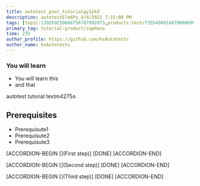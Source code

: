 ```yaml
---
title: autotest_pool_tutorialgy12kd
description: autotestE7e6Py_8/4/2021 7:15:08 PM
tags: [topic:139269250608756787992873,products:tech/73554900100700000996,tutorial:experience/advanced]
primary_tag: tutorial:product/sapHana
time: 235
author_profile: https://github.com/ksAutotests
author_name: ksAutotests
---
```

### You will learn
- You will learn this
- and that

autotest tutorial textm4275o

## Prerequisites
- Prerequisute1
- Prerequisute2
- Prerequisute3

[ACCORDION-BEGIN [](First step)]
[DONE]
[ACCORDION-END]

[ACCORDION-BEGIN [](Second step)]
[DONE]
[ACCORDION-END]

[ACCORDION-BEGIN [](Third step)]
[DONE]
[ACCORDION-END]

